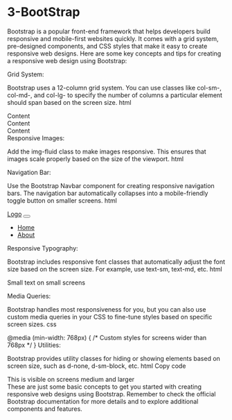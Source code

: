# 3-BootStrap

Bootstrap is a popular front-end framework that helps developers build responsive and mobile-first websites quickly.
It comes with a grid system, pre-designed components, and CSS styles that make it easy to create responsive web designs.
Here are some key concepts and tips for creating a responsive web design using Bootstrap:

Grid System:

Bootstrap uses a 12-column grid system. You can use classes like col-sm-, col-md-, and col-lg- to specify the number of 
columns a particular element should span based on the screen size.
html
<div class="container">
  <div class="row">
    <div class="col-sm-6 col-md-4">Content</div>
    <div class="col-sm-6 col-md-4">Content</div>
    <div class="col-sm-12 col-md-4">Content</div>
  </div>
</div>
Responsive Images:

Add the img-fluid class to make images responsive. This ensures that images scale properly based on the size of the viewport.
html

Navigation Bar:

Use the Bootstrap Navbar component for creating responsive navigation bars. The navigation bar automatically collapses into a 
mobile-friendly toggle button on smaller screens.
html

<nav class="navbar navbar-expand-lg navbar-light bg-light">
  <a class="navbar-brand" href="#">Logo</a>
  <button class="navbar-toggler" type="button" data-toggle="collapse" data-target="#navbarNav" aria-controls="navbarNav" 
    aria-expanded="false" aria-label="Toggle navigation">
    <span class="navbar-toggler-icon"></span>
  </button>
  <div class="collapse navbar-collapse" id="navbarNav">
    <ul class="navbar-nav">
      <li class="nav-item active">
        <a class="nav-link" href="#">Home</a>
      </li>
      <li class="nav-item">
        <a class="nav-link" href="#">About</a>
      </li>
      <!-- Add more menu items as needed -->
    </ul>
  </div>
</nav>
Responsive Typography:

Bootstrap includes responsive font classes that automatically adjust the font size based on the screen size. For example, use text-sm, text-md, etc.
html

<p class="text-sm">Small text on small screens</p>
Media Queries:

Bootstrap handles most responsiveness for you, but you can also use custom media queries in your CSS to fine-tune styles based on specific screen sizes.
css

@media (min-width: 768px) {
  /* Custom styles for screens wider than 768px */
}
Utilities:

Bootstrap provides utility classes for hiding or showing elements based on screen size, such as d-none, d-sm-block, etc.
html
Copy code
<div class="d-none d-md-block">This is visible on screens medium and larger</div>
These are just some basic concepts to get you started with creating responsive web designs using Bootstrap. Remember to check the official Bootstrap 
documentation for more details and to explore additional components and features.
